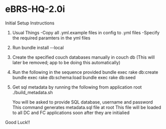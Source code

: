 # eBRS-HQ-2.0i

Initial Setup Instructions

1. Usual Things
   	-Copy all .yml.example files in config to .yml files
	-Specify the required paramters in the yml files
	
2. Run bundle install --local
3. Create the specified couch databases manually in couch db (This will later be removed; app to be doing this automatically)
3. Run the following in the sequence provided
	bundle exec rake db:create
	bundle exec rake db:schema:load
	bundle exec rake db:seed

4. Get sql metadata by running the following from application root
	./build_metadata.sh
	
	You will be asked to provide SQL  database, username and password
	This command generates metadata.sql file at root 
	This file will be loaded to all DC and FC applications soon after they are initialied

Good Luck!!

